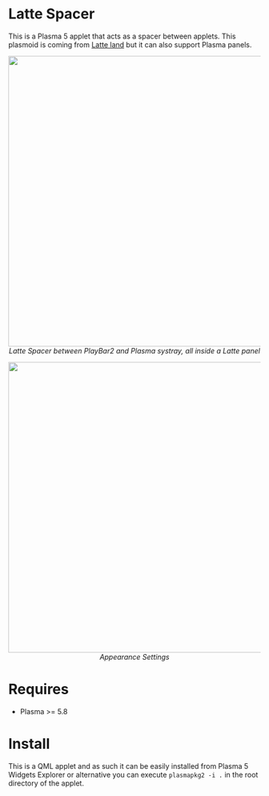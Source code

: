 # Latte Spacer

This is a Plasma 5 applet that acts as a spacer between applets. This plasmoid is coming from [Latte land](https://phabricator.kde.org/source/latte-dock/repository/master/) but it can also support Plasma panels.

<p align="center">
<img src="https://i.imgur.com/My9LlEh.png" width="580"><br/>
<i>Latte Spacer between PlayBar2 and Plasma systray, all inside a Latte panel</i>
</p>

<p align="center">
<img src="https://i.imgur.com/dr6rMrF.png" width="580"><br/>
<i>Appearance Settings</i>
</p>

# Requires

- Plasma >= 5.8

# Install

This is a QML applet and as such it can be easily installed from Plasma 5 Widgets Explorer or alternative you can execute `plasmapkg2 -i .` in the root directory of the applet.

